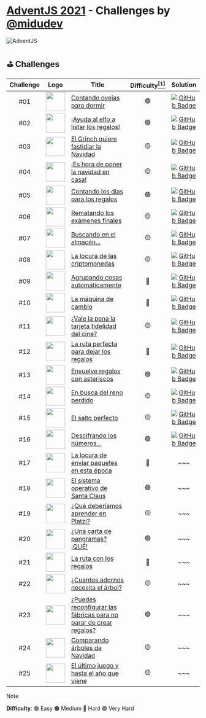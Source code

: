 # [AdventJS 2021][adventjs] - Challenges by [@midudev][midudev]

![AdventJS][adventjs-logo]

## ⛳ Challenges
| Challenge | Logo                                                                  |  Title                                                                      | Difficulty[<sup>[1]</sup>][difficulty] | Solution                           |
| :-------: | --------------------------------------------------------------------- | --------------------------------------------------------------------------- | :--------: | :--------------------------------: |
| #01       | <img src="https://2021.adventjs.dev/sheep.png" width="50"/>           | [Contando ovejas para dormir][page01]                                       | 🟢        | [![GitHub Badge][github-badge]][01] |
| #02       | <img src="https://2021.adventjs.dev/elf.png" width="50"/>             | [¡Ayuda al elfo a listar los regalos!][page02]                              | 🟢        | [![GitHub Badge][github-badge]][02] |
| #03       | <img src="https://2021.adventjs.dev/grinch.png" width="50"/>          | [El Grinch quiere fastidiar la Navidad][page03]                             | 🟡        | [![GitHub Badge][github-badge]][03] |
| #04       | <img src="https://2021.adventjs.dev/xmas-tree.png" width="50"/>       | [¡Es hora de poner la navidad en casa!][page04]                             | 🟡        | [![GitHub Badge][github-badge]][04] |
| #05       | <img src="https://2021.adventjs.dev/25-december.png" width="50"/>     | [Contando los días para los regalos][page05]                                | 🟢        | [![GitHub Badge][github-badge]][05] |
| #06       | <img src="https://2021.adventjs.dev/math.png" width="50"/>            | [Rematando los exámenes finales][page06]                                    | 🟡        | [![GitHub Badge][github-badge]][06] |
| #07       | <img src="https://2021.adventjs.dev/shop.png" width="50"/>            | [Buscando en el almacén...][page07]                                         | 🟡        | [![GitHub Badge][github-badge]][07] |
| #08       | <img src="https://2021.adventjs.dev/bitcoin.png" width="50"/>         | [La locura de las criptomonedas][page08]                                    | 🟡        | [![GitHub Badge][github-badge]][08] |
| #09       | <img src="https://2021.adventjs.dev/package.png" width="50"/>         | [Agrupando cosas automáticamente][page09]                                   | 🔴        | [![GitHub Badge][github-badge]][09] |
| #10       | <img src="https://2021.adventjs.dev/coins.png" width="50"/>           | [La máquina de cambio][page10]                                              | 🔴        | [![GitHub Badge][github-badge]][10] |
| #11       | <img src="https://2021.adventjs.dev/cine.png" width="50"/>            | [¿Vale la pena la tarjeta fidelidad del cine?][page11]                      | 🟡        | [![GitHub Badge][github-badge]][11] |
| #12       | <img src="https://2021.adventjs.dev/trineo.png" width="50"/>          | [La ruta perfecta para dejar los regalos][page12]                           | 🔴        | [![GitHub Badge][github-badge]][12] |
| #13       | <img src="https://2021.adventjs.dev/gift.png" width="50"/>            | [Envuelve regalos con asteriscos][page13]                                   | 🟢        | [![GitHub Badge][github-badge]][13] |
| #14       | <img src="https://2021.adventjs.dev/reindeer.png" width="50"/>        | [En busca del reno perdido][page14]                                         | 🟡        | [![GitHub Badge][github-badge]][14] |
| #15       | <img src="https://2021.adventjs.dev/fly.png" width="50"/>             | [El salto perfecto][page15]                                                 | 🟡        | [![GitHub Badge][github-badge]][15] |
| #16       | <img src="https://2021.adventjs.dev/roman.png" width="50"/>           | [Descifrando los números...][page16]                                        | 🟢        | [![GitHub Badge][github-badge]][16] |
| #17       | <img src="https://2021.adventjs.dev/carrier.png" width="50"/>         | [La locura de enviar paquetes en esta época][page17]                        | 🔴        | ~~~                                 |
| #18       | <img src="https://2021.adventjs.dev/computer.png" width="50"/>        | [El sistema operativo de Santa Claus][page18]                               | 🟢        | ~~~                                 |
| #19       | <img src="https://2021.adventjs.dev/platzi-regalo.png" width="50"/>   | [¿Qué deberíamos aprender en Platzi?][page19]                               | 🟡        | ~~~                                 |
| #20       | <img src="https://2021.adventjs.dev/alphabet.png" width="50"/>        | [¿Una carta de pangramas? ¡QUÉ!][page20]                                    | 🟢        | ~~~                                 |
| #21       | <img src="https://2021.adventjs.dev/bag-gifts.png" width="50"/>       | [La ruta con los regalos][page21]                                           | 🔴        | ~~~                                 |
| #22       | <img src="https://2021.adventjs.dev/xmas-tree.png" width="50"/>       | [¿Cuantos adornos necesita el árbol?][page22]                               | 🟡        | ~~~                                 |
| #23       | <img src="https://2021.adventjs.dev/factory.png" width="50"/>         | [¿Puedes reconfigurar las fábricas para no parar de crear regalos?][page23] | 🟣        | ~~~                                 |
| #24       | <img src="https://2021.adventjs.dev/xmas-trees.png" width="50"/>      | [Comparando árboles de Navidad][page24]                                     | 🟡        | ~~~                                 |
| #25       | <img src="https://2021.adventjs.dev/mouse.png" width="50"/>           | [El último juego y hasta el año que viene][page25]                          | 🟡        | ~~~                                 |

[difficulty]: #difficulty-note "Difficulty Levels"
<span id="difficulty-note"></span>
> [!NOTE]
> **Difficulty**: 🟢 Easy 🟠 Medium 🔴 Hard 🟣 Very Hard


[midudev]: https://midu.dev
[adventjs]: https://2021.adventjs.dev/
[adventjs-logo]: /assets/banner_2021.png
[github-badge]: https://img.shields.io/badge/code-181717?logo=github&logoColor=fff&style=flat-square

[page01]: https://2021.adventjs.dev/challenges/01
[page02]: https://2021.adventjs.dev/challenges/02
[page03]: https://2021.adventjs.dev/challenges/03
[page04]: https://2021.adventjs.dev/challenges/04
[page05]: https://2021.adventjs.dev/challenges/05
[page06]: https://2021.adventjs.dev/challenges/06
[page07]: https://2021.adventjs.dev/challenges/07
[page08]: https://2021.adventjs.dev/challenges/08
[page09]: https://2021.adventjs.dev/challenges/09
[page10]: https://2021.adventjs.dev/challenges/10
[page11]: https://2021.adventjs.dev/challenges/11
[page12]: https://2021.adventjs.dev/challenges/12
[page13]: https://2021.adventjs.dev/challenges/13
[page14]: https://2021.adventjs.dev/challenges/14
[page15]: https://2021.adventjs.dev/challenges/15
[page16]: https://2021.adventjs.dev/challenges/16
[page17]: https://2021.adventjs.dev/challenges/17
[page18]: https://2021.adventjs.dev/challenges/18
[page19]: https://2021.adventjs.dev/challenges/19
[page20]: https://2021.adventjs.dev/challenges/20
[page21]: https://2021.adventjs.dev/challenges/21
[page22]: https://2021.adventjs.dev/challenges/22
[page23]: https://2021.adventjs.dev/challenges/23
[page24]: https://2021.adventjs.dev/challenges/24
[page25]: https://2021.adventjs.dev/challenges/25

[01]: ./challenges/01
[02]: ./challenges/02
[03]: ./challenges/03
[04]: ./challenges/04
[05]: ./challenges/05
[06]: ./challenges/06
[07]: ./challenges/07
[08]: ./challenges/08
[09]: ./challenges/09
[10]: ./challenges/10
[11]: ./challenges/11
[12]: ./challenges/12
[13]: ./challenges/13
[14]: ./challenges/14
[15]: ./challenges/15
[16]: ./challenges/16
[17]: ./challenges/17
[18]: ./challenges/18
[19]: ./challenges/19
[20]: ./challenges/20
[21]: ./challenges/21
[22]: ./challenges/22
[23]: ./challenges/23
[24]: ./challenges/24
[25]: ./challenges/25
